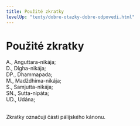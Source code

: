 ```yaml
---
title: Použité zkratky
levelUp: "texty/dobre-otazky-dobre-odpovedi.html"
---
```


# Použité zkratky

A., Anguttara-nikája;<br>
D., Dígha-nikája;<br>
DP., Dhammapada;<br>
M., Madždhima-nikája;<br>
S., Samjutta-nikája;<br>
SN., Sutta-nipáta;<br>
UD., Udána;<br><br>

Zkratky označují části pálijského kánonu.<br><br>
